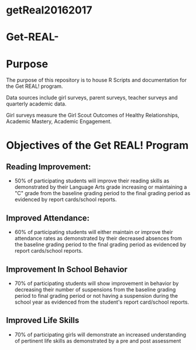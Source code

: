 # getReal20162017

Get-REAL-
=========

# Purpose 

The purpose of this repository is to house R Scripts and documentation for the  Get REAL! program. 

Data sources include girl surveys, parent surveys, teacher surveys and quarterly academic data. 

Girl surveys measure the Girl Scout Outcomes of Healthy Relationships, Academic Mastery, Academic Engagement. 

# Objectives of the Get REAL! Program 

## Reading Improvement:

* 50% of participating students will improve their reading skills as demonstrated by their Language Arts grade increasing or maintaining a "C" grade from the baseline grading period to the final grading period as evidenced by report cards/school reports.


## Improved Attendance:

* 60% of participating students will either maintain or improve their attendance rates as demonstrated by their decreased absences from the baseline grading period to the final grading period as evidenced by report cards/school reports.

## Improvement In School Behavior

* 70% of participating students will show improvement in behavior by decreasing their number of suspensions from the baseline grading period to final grading period or not having a suspension during the school year as evidenced from the student's report card/school reports.

## Improved Life Skills

* 70% of participating girls will demonstrate an increased understanding of pertinent life skills as demonstrated by a pre and post assessment

